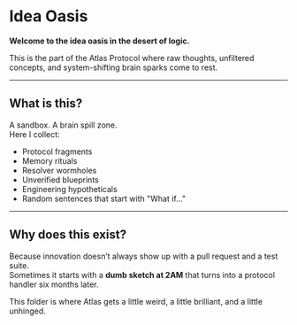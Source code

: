 # Idea Oasis

**Welcome to the idea oasis in the desert of logic.**

This is the part of the Atlas Protocol where raw thoughts, unfiltered concepts, and system-shifting brain sparks come to rest.

---

## What is this?

A sandbox. A brain spill zone.  
Here I collect:

- Protocol fragments  
- Memory rituals  
- Resolver wormholes  
- Unverified blueprints  
- Engineering hypotheticals  
- Random sentences that start with "What if..."

---

## Why does this exist?

Because innovation doesn’t always show up with a pull request and a test suite.  
Sometimes it starts with a **dumb sketch at 2AM** that turns into a protocol handler six months later.

This folder is where Atlas gets a little weird, a little brilliant, and a little unhinged.

